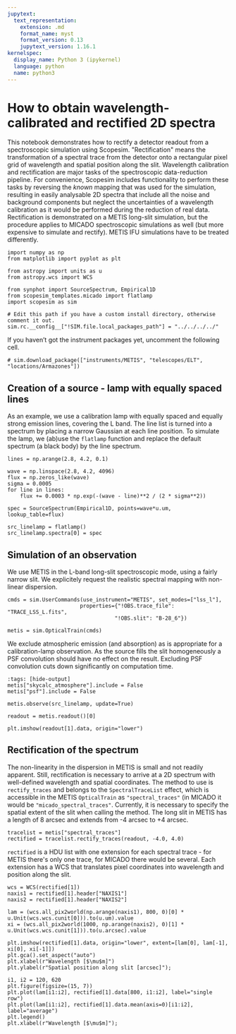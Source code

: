 ```yaml
---
jupytext:
  text_representation:
    extension: .md
    format_name: myst
    format_version: 0.13
    jupytext_version: 1.16.1
kernelspec:
  display_name: Python 3 (ipykernel)
  language: python
  name: python3
---
```


# How to obtain wavelength-calibrated and rectified 2D spectra

This notebook demonstrates how to rectify a detector readout from a spectroscopic simulation using Scopesim. "Rectification" means the transformation of a spectral trace from the detector onto a rectangular pixel grid of wavelength and spatial position along the slit. Wavelength calibration and rectification are major tasks of the spectroscopic data-reduction pipeline. For convenience, Scopesim includes functionality to perform these tasks by reversing the *known* mapping that was used for the simulation, resulting in easily analysable 2D spectra that include all the noise and background components but neglect the uncertainties of a wavelength calibration as it would be performed during the reduction of real data. 
Rectification is demonstrated on a METIS long-slit simulation, but the procedure applies to MICADO spectroscopic simulations as well (but more expensive to simulate and rectify). METIS IFU simulations have to be treated differently. 

```{code-cell} ipython3
import numpy as np
from matplotlib import pyplot as plt

from astropy import units as u
from astropy.wcs import WCS

from synphot import SourceSpectrum, Empirical1D
from scopesim_templates.micado import flatlamp
import scopesim as sim
```

```{code-cell} ipython3
# Edit this path if you have a custom install directory, otherwise comment it out.
sim.rc.__config__["!SIM.file.local_packages_path"] = "../../../../"
```

If you haven’t got the instrument packages yet, uncomment the following cell.

```{code-cell} ipython3
# sim.download_package(["instruments/METIS", "telescopes/ELT", "locations/Armazones"])
```

## Creation of a source - lamp with equally spaced lines

As an example, we use a calibration lamp with equally spaced and equally strong emission lines, covering the L band. The line list is turned into a spectrum by placing a narrow Gaussian at each line position. To simulate the lamp, we (ab)use the `flatlamp` function and replace the default spectrum (a black body) by the line spectrum.

```{code-cell} ipython3
lines = np.arange(2.8, 4.2, 0.1)

wave = np.linspace(2.8, 4.2, 4096)
flux = np.zeros_like(wave)
sigma = 0.0005
for line in lines:
    flux += 0.0003 * np.exp(-(wave - line)**2 / (2 * sigma**2))

spec = SourceSpectrum(Empirical1D, points=wave*u.um, lookup_table=flux)

src_linelamp = flatlamp()
src_linelamp.spectra[0] = spec
```

## Simulation of an observation

We use METIS in the L-band long-slit spectroscopic mode, using a fairly narrow slit. We explicitely request the realistic spectral mapping with non-linear dispersion.

```{code-cell} ipython3
cmds = sim.UserCommands(use_instrument="METIS", set_modes=["lss_l"],
                       properties={"!OBS.trace_file": "TRACE_LSS_L.fits",
                                  "!OBS.slit": "B-28_6"})

metis = sim.OpticalTrain(cmds)
```

We exclude atmospheric emission (and absorption) as is appropriate for a calibration-lamp observation. As the source fills the slit homogeneously a PSF convolution should have no effect on the result. Excluding PSF convolution cuts down significantly on computation time.

```{code-cell} ipython3
:tags: [hide-output]
metis["skycalc_atmosphere"].include = False
metis["psf"].include = False

metis.observe(src_linelamp, update=True)
```

```{code-cell} ipython3
readout = metis.readout()[0]

plt.imshow(readout[1].data, origin="lower")
```

## Rectification of the spectrum

The non-linearity in the dispersion in METIS is small and not readily apparent. Still, rectification is necessary to arrive at a 2D spectrum with well-defined wavelength and spatial coordinates. The method to use is `rectify_traces` and belongs to the `SpectralTraceList` effect, which is accessible in the METIS `OpticalTrain` as `"spectral_traces"` (in MICADO it would be `"micado_spectral_traces"`. Currently, it is necessary to specify the spatial extent of the slit when calling the method. The long slit in METIS has a length of 8 arcsec and extends from -4 arcsec to +4 arcsec.

```{code-cell} ipython3
tracelist = metis["spectral_traces"]
rectified = tracelist.rectify_traces(readout, -4.0, 4.0)
```

`rectified` is a HDU list with one extension for each spectral trace - for METIS there's only one trace, for MICADO there would be several. Each extension has a WCS that translates pixel coordinates into wavelength and position along the slit.

```{code-cell} ipython3
wcs = WCS(rectified[1])
naxis1 = rectified[1].header["NAXIS1"]
naxis2 = rectified[1].header["NAXIS2"]
```

```{code-cell} ipython3
lam = (wcs.all_pix2world(np.arange(naxis1), 800, 0)[0] * u.Unit(wcs.wcs.cunit[0])).to(u.um).value
xi = (wcs.all_pix2world(1000, np.arange(naxis2), 0)[1] * u.Unit(wcs.wcs.cunit[1])).to(u.arcsec).value
```

```{code-cell} ipython3
plt.imshow(rectified[1].data, origin="lower", extent=[lam[0], lam[-1], xi[0], xi[-1]])
plt.gca().set_aspect("auto")
plt.xlabel(r"Wavelength [$\mu$m]")
plt.ylabel(r"Spatial position along slit [arcsec]");
```

```{code-cell} ipython3
i1, i2 = 120, 620
plt.figure(figsize=(15, 7))
plt.plot(lam[i1:i2], rectified[1].data[800, i1:i2], label="single row")
plt.plot(lam[i1:i2], rectified[1].data.mean(axis=0)[i1:i2], label="average")
plt.legend()
plt.xlabel(r"Wavelength [$\mu$m]");
```
